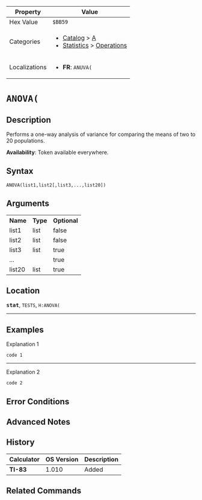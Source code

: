 | Property      | Value |
|---------------|-------|
| Hex Value     | `$BB59`|
| Categories    | <ul><li>[Catalog](<../categories/Catalog.md>) > [A](<../categories/Catalog.md#A>)</li><li>[Statistics](<../categories/Statistics.md>) > [Operations](<../categories/Statistics.md#Operations>)</li></ul> |
| Localizations | <ul><li><b>FR</b>: `ANUVA(`</li></ul> |

# `ANOVA(`

## Description
Performs a one-way analysis of variance for comparing the means of two to 20 populations.


<b>Availability</b>: Token available everywhere.

## Syntax
`ANOVA(list1,list2[,list3,...,list20])`

## Arguments
<table>
<tr><th>Name</th><th>Type</th><th>Optional</th></tr>

<tr><td>list1</td><td>list</td><td>false</td></tr>

<tr><td>list2</td><td>list</td><td>false</td></tr>

<tr><td>list3</td><td>list</td><td>true</td></tr>

<tr><td>...</td><td></td><td>true</td></tr>

<tr><td>list20</td><td>list</td><td>true</td></tr>

</table>

## Location
<tt><kbd><b>stat</b></kbd></tt>, `TESTS`, `H:ANOVA(`
<hr>

## Examples

Explanation 1
```ti-basic
code 1
```
---
Explanation 2
```ti-basic
code 2
```

## Error Conditions


## Advanced Notes


## History
| Calculator | OS Version | Description |
|------------|------------|-------------|
| <b>TI-83</b> | 1.010 | Added |

## Related Commands

